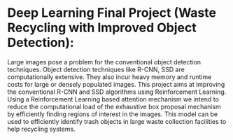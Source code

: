 # Deep Learning Final Project (Waste Recycling with Improved Object Detection):


Large images pose a problem for the conventional object detection techniques. Object detection techniques like R-CNN, SSD are
computationally extensive. They also incur heavy memory and runtime costs for large or densely populated images. This project aims
at improving the conventional R-CNN and SSD algorithms using Reinforcement Learning. Using a Reinforcement Learning based
attention mechanism we intend to reduce the computational load of the exhaustive box proposal mechanism by efficiently finding
regions of interest in the images. This model can be used to efficiently identify trash objects in large waste collection facilities to help
recycling systems.
